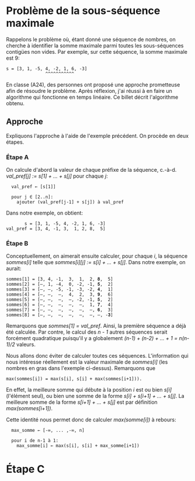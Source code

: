 # Problème de la sous-séquence maximale

Rappelons le problème où, étant donné une séquence de nombres, on cherche à identifier la somme maximale
parmi toutes les sous-séquences contigües non vides. Par exemple, sur cette séquence, la somme maximale est 9:

```
s = [3, 1, -5, 4, -2, 1, 6, -3]
               ^^^^^^^^^^^
```

En classe (A24), des personnes ont proposé une approche prometteuse afin de résoudre le problème. Après réflexion,
j'ai réussi à en faire un algorithme qui fonctionne en temps linéaire. Ce billet décrit l'algorithme obtenu.

## Approche

Expliquons l'approche à l'aide de l'exemple précédent. On procède en deux étapes.

### Étape A

On calcule d'abord la valeur de chaque préfixe de la séquence,
c.-à-d.   _val_pref[j] := s[1] + ... + s[j]_ pour chaque _j_:

```
  val_pref ← [s[1]]

  pour j ∈ [2..n]:
    ajouter (val_pref[j-1] + s[j]) à val_pref
```
Dans notre exemple, on obtient:

```
       s = [3, 1, -5, 4, -2, 1, 6, -3]
val_pref = [3, 4, -1, 3,  1, 2, 8,  5]
```

### Étape B

Conceptuellement, on aimerait ensuite calculer, pour chaque _i_,
la séquence _sommes[i]_ telle que _sommes[i][j] := s[i] + ... + s[j]_.
Dans notre exemple, on aurait:

```
sommes[1] = [3, 4, -1,  3,  1,  2, 𝟖,  5]
sommes[2] = [–, 1, -4,  0, -2, -1, 𝟓,  2]
sommes[3] = [–, –, -5, -1, -3, -2, 𝟒,  1]
sommes[4] = [–, –,  –,  4,  2,  3, 𝟗,  6]
sommes[5] = [–, –,  –,  –, -2, -1, 𝟓,  2]
sommes[6] = [–, –,  –,  –,  –,  1, 𝟕,  4]
sommes[7] = [–, –,  –,  –,  –,  –, 𝟔,  3]
sommes[8] = [–, –,  –,  –,  –,  –, –, -𝟑]
```

Remarquons que _sommes[1] = val_pref_. Ainsi, la première séquence a déjà été
calculée. Par contre, le calcul des _n - 1_ autres séquences serait forcément
quadratique puisqu'il y a globalement _(n-1) + (n-2) + … + 1 = n(n-1)/2_ valeurs.

Nous allons donc éviter de calculer toutes ces séquences. L'information qui
nous intéresse réellement est la valeur maximale de _sommes[i]_ (les nombres
en gras dans l'exemple ci-dessus). Remarquons que

```
max(sommes[i]) = max(s[i], s[i] + max(sommes[i+1])).
```

En effet, la meilleure somme qui débute à la position _i_ est ou
bien _s[i]_ (l'élément seul), ou bien une somme de la forme
_s[i] + s[i+1] + … + s[j]_. La meilleure somme de la forme _s[i+1] + … + s[j]_
est par définition _max(sommes[i+1])_.

Cette identité nous permet donc de calculer _max(somme[i])_ à rebours:

```
  max_somme ← [-∞, ... ,-∞, n]

  pour i de n-1 à 1:
    max_somme[i] ← max(s[i], s[i] + max_somme[i+1])
```

# Étape C
